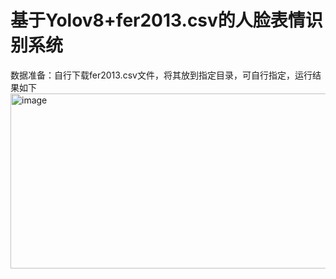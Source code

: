 # 基于Yolov8+fer2013.csv的人脸表情识别系统
数据准备：自行下载fer2013.csv文件，将其放到指定目录，可自行指定，运行结果如下
<img width="969" height="280" alt="image" src="https://github.com/user-attachments/assets/8709aff9-8c1c-4806-a7f5-b117dc85b02e" />
